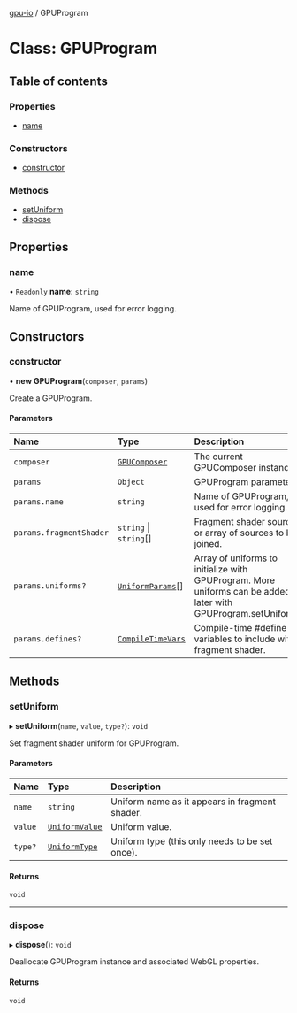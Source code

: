 [gpu-io](../README.md) / GPUProgram

# Class: GPUProgram

## Table of contents

### Properties

- [name](GPUProgram.md#name)

### Constructors

- [constructor](GPUProgram.md#constructor)

### Methods

- [setUniform](GPUProgram.md#setuniform)
- [dispose](GPUProgram.md#dispose)

## Properties

### name

• `Readonly` **name**: `string`

Name of GPUProgram, used for error logging.

## Constructors

### constructor

• **new GPUProgram**(`composer`, `params`)

Create a GPUProgram.

#### Parameters

| Name | Type | Description |
| :------ | :------ | :------ |
| `composer` | [`GPUComposer`](GPUComposer.md) | The current GPUComposer instance. |
| `params` | `Object` | GPUProgram parameters. |
| `params.name` | `string` | Name of GPUProgram, used for error logging. |
| `params.fragmentShader` | `string` \| `string`[] | Fragment shader source or array of sources to be joined. |
| `params.uniforms?` | [`UniformParams`](../README.md#uniformparams)[] | Array of uniforms to initialize with GPUProgram.  More uniforms can be added later with GPUProgram.setUniform(). |
| `params.defines?` | [`CompileTimeVars`](../README.md#compiletimevars) | Compile-time #define variables to include with fragment shader. |

## Methods

### setUniform

▸ **setUniform**(`name`, `value`, `type?`): `void`

Set fragment shader uniform for GPUProgram.

#### Parameters

| Name | Type | Description |
| :------ | :------ | :------ |
| `name` | `string` | Uniform name as it appears in fragment shader. |
| `value` | [`UniformValue`](../README.md#uniformvalue) | Uniform value. |
| `type?` | [`UniformType`](../README.md#uniformtype) | Uniform type (this only needs to be set once). |

#### Returns

`void`

___

### dispose

▸ **dispose**(): `void`

Deallocate GPUProgram instance and associated WebGL properties.

#### Returns

`void`
